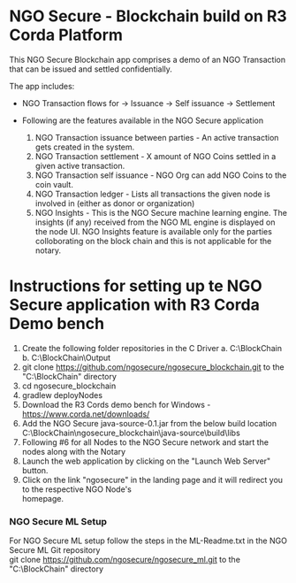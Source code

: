 # NGO Secure - Blockchain build on R3 Corda Platform

This NGO Secure Blockchain app comprises a demo of an NGO Transaction that can be issued and settled confidentially. 

The app includes:

* NGO Transaction flows for
	-> Issuance
	-> Self issuance
	-> Settlement

* Following are the features available in the NGO Secure application
	1. NGO Transaction issuance between parties - An active transaction gets created in the system.
	2. NGO Transaction settlement - X amount of NGO Coins settled in a given active transaction.
	3. NGO Transaction self issuance - NGO Org can add NGO Coins to the coin vault.
	4. NGO Transaction ledger - Lists all transactions the given node is involved in (either as donor or organization)
	5. NGO Insights - This is the NGO Secure machine learning engine. The insights (if any) received from the NGO ML engine is displayed on the node UI. NGO Insights feature is available only for the parties colloborating on the block chain and this is not applicable for the notary.

# Instructions for setting up te NGO Secure application with R3 Corda Demo bench
1. Create the following folder repositories in the C Driver
	a. C:\BlockChain
	b. C:\BlockChain\Output
2.  git clone https://github.com/ngosecure/ngosecure_blockchain.git to the "C:\BlockChain" directory
3.  cd ngosecure_blockchain
4.  gradlew deployNodes
5. 	Download the R3 Cords demo bench for Windows - https://www.corda.net/downloads/
6.  Add the NGO Secure java-source-0.1.jar from the below build location
		C:\BlockChain\ngosecure_blockchain\java-source\build\libs
7.  Following #6 for all Nodes to the NGO Secure network and start the nodes along with the Notary
8.  Launch the web application by clicking on the "Launch Web Server" button.
9.  Click on the link "ngosecure" in the landing page and it will redirect you to the respective NGO Node's  
	homepage.

### NGO Secure ML Setup ###

For NGO Secure ML setup follow the steps in the ML-Readme.txt in the NGO Secure ML Git repository	
git clone https://github.com/ngosecure/ngosecure_ml.git to the "C:\BlockChain" directory
	